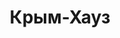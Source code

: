 --- 
title: "Крым-Хауз" 
site: "www.crimea-house.com.ua" 
town: "Алушта" 
tel: ["+38 050 396-66-64"] 
address: "Россия, Республика Крым, г.Алушта, ул.Ленина" 
mail: "info@crimea-house.com.ua" 
--- 